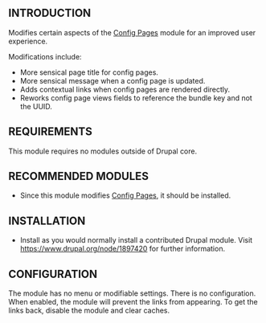 INTRODUCTION
------------

Modifies certain aspects of the [Config Pages] module for an improved user
experience.

Modifications include:

- More sensical page title for config pages.
- More sensical message when a config page is updated.
- Adds contextual links when config pages are rendered directly.
- Reworks config page views fields to reference the bundle key and not the UUID.

REQUIREMENTS
------------

This module requires no modules outside of Drupal core.

RECOMMENDED MODULES
-------------------

* Since this module modifies [Config Pages], it should be installed.

INSTALLATION
------------

* Install as you would normally install a contributed Drupal module. Visit
  https://www.drupal.org/node/1897420 for further information.

CONFIGURATION
-------------

The module has no menu or modifiable settings. There is no configuration. When
enabled, the module will prevent the links from appearing. To get the links
back, disable the module and clear caches.

[Config Pages]: https://www.drupal.org/project/config_pages
